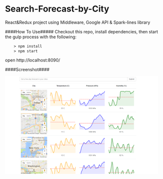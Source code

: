 # Search-Forecast-by-City
React&amp;Redux project using Middleware, Google API &amp; Spark-lines library

####How To Use#####
Checkout this repo, install dependencies, then start the gulp process with the following:

```
	> npm install
	> npm start
```
open http://localhost:8090/


####Screenshot####

![Screenshot](Capture.PNG)


